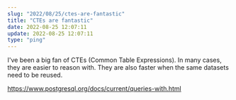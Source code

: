 ```yaml
---
slug: "2022/08/25/ctes-are-fantastic"
title: "CTEs are fantastic"
date: 2022-08-25 12:07:11
update: 2022-08-25 12:07:11
type: "ping"
---
```


I've been a big fan of CTEs (Common Table Expressions). In many cases, they are easier to reason with. They are also faster when the same datasets need to be reused.

https://www.postgresql.org/docs/current/queries-with.html

